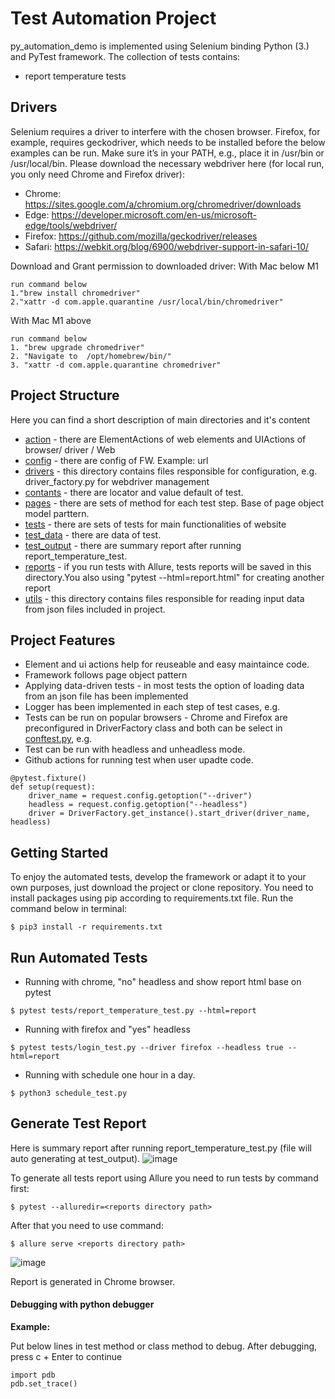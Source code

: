 # Test Automation Project

py_automation_demo is implemented using Selenium binding Python (3.) and PyTest framework.
The collection of tests contains:
- report temperature tests

## Drivers

Selenium requires a driver to interfere with the chosen browser. Firefox, for example, requires geckodriver, which needs to be installed before the below examples can be run. Make sure it’s in your PATH, e.g., place it in /usr/bin or /usr/local/bin.
Please download the necessary webdriver here (for local run, you only need Chrome and Firefox driver):
- Chrome:	https://sites.google.com/a/chromium.org/chromedriver/downloads
- Edge:	https://developer.microsoft.com/en-us/microsoft-edge/tools/webdriver/
- Firefox:	https://github.com/mozilla/geckodriver/releases
- Safari:	https://webkit.org/blog/6900/webdriver-support-in-safari-10/

Download and Grant permission to downloaded driver:
With Mac below M1
```
run command below
1."brew install chromedriver"
2."xattr -d com.apple.quarantine /usr/local/bin/chromedriver"
```

With Mac M1 above
```
run command below
1. "brew upgrade chromedriver"
2. "Navigate to  /opt/homebrew/bin/"
3. "xattr -d com.apple.quarantine chromedriver"
```

## Project Structure

Here you can find a short description of main directories and it's content
- [action](action) - there are ElementActions of web elements and UIActions of browser/ driver / Web
- [config](config) - there are config of FW. Example: url
- [drivers](drivers) - this directory contains files responsible for configuration, e.g. driver_factory.py for webdriver management
- [contants](contants) - there are locator and value default of test.
- [pages](pages) - there are sets of method for each test step. Base of page object model parttern.
- [tests](tests) - there are sets of tests for main functionalities of website
- [test_data](test_data) - there are data of test.
- [test_output](test_output) - there are summary report after running report_temperature_test.
- [reports](reports) - if you run tests with Allure, tests reports will be saved in this directory.You also using "pytest --html=report.html" for creating another report
- [utils](utils) - this directory contains files responsible for reading input data from json files included in project.

## Project Features

- Element and ui actions help for reuseable and easy maintaince code.
- Framework follows page object pattern
- Applying data-driven tests - in most tests the option of loading data from an json file has been implemented
- Logger has been implemented in each step of test cases, e.g.
- Tests can be run on popular browsers - Chrome and Firefox are preconfigured in DriverFactory class and both can be select in [conftest.py](tests/conftest.py), e.g.
- Test can be run with headless and unheadless mode.
- Github actions for running test when user upadte code.
```
@pytest.fixture()
def setup(request):
    driver_name = request.config.getoption("--driver")
    headless = request.config.getoption("--headless")
    driver = DriverFactory.get_instance().start_driver(driver_name, headless)
```

## Getting Started

To enjoy the automated tests, develop the framework or adapt it to your own purposes, just download the project or clone repository. You need to install packages using pip according to requirements.txt file.
Run the command below in terminal:

```
$ pip3 install -r requirements.txt
```

## Run Automated Tests

- Running with chrome, "no" headless and show report html base on pytest

```
$ pytest tests/report_temperature_test.py --html=report
```

- Running with firefox and "yes" headless 

```
$ pytest tests/login_test.py --driver firefox --headless true --html=report
```

- Running with schedule one hour in a day.
```
$ python3 schedule_test.py
``` 

## Generate Test Report
Here is summary report after running report_temperature_test.py (file will auto generating at test_output).
![image](https://github.com/nhatlong8905/py_automation_demo/assets/20810615/90c46a4d-a37b-490e-a25d-197e8323bc18)

To generate all tests report using Allure you need to run tests by command first:
```
$ pytest --alluredir=<reports directory path>
```
After that you need to use command:
```
$ allure serve <reports directory path>
```
![image](https://github.com/nhatlong8905/py_automation_demo/assets/20810615/5c095bf4-9346-4d79-bd4a-5f35332d06df)

Report is generated in Chrome browser.

#### **Debugging with python debugger**
**Example:**

Put below lines in test method or class method to debug.
After debugging, press c + Enter to continue
```
import pdb
pdb.set_trace()
```

